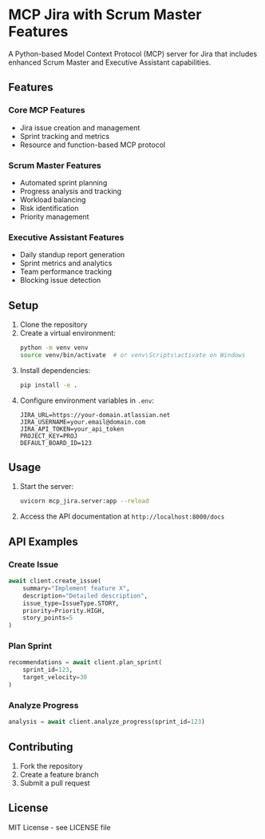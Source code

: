 # MCP Jira with Scrum Master Features

A Python-based Model Context Protocol (MCP) server for Jira that includes enhanced Scrum Master and Executive Assistant capabilities.

## Features

### Core MCP Features
- Jira issue creation and management
- Sprint tracking and metrics
- Resource and function-based MCP protocol

### Scrum Master Features
- Automated sprint planning
- Progress analysis and tracking
- Workload balancing
- Risk identification
- Priority management

### Executive Assistant Features
- Daily standup report generation
- Sprint metrics and analytics
- Team performance tracking
- Blocking issue detection

## Setup

1. Clone the repository
2. Create a virtual environment:
   ```bash
   python -m venv venv
   source venv/bin/activate  # or venv\Scripts\activate on Windows
   ```
3. Install dependencies:
   ```bash
   pip install -e .
   ```
4. Configure environment variables in `.env`:
   ```env
   JIRA_URL=https://your-domain.atlassian.net
   JIRA_USERNAME=your.email@domain.com
   JIRA_API_TOKEN=your_api_token
   PROJECT_KEY=PROJ
   DEFAULT_BOARD_ID=123
   ```

## Usage

1. Start the server:
   ```bash
   uvicorn mcp_jira.server:app --reload
   ```

2. Access the API documentation at `http://localhost:8000/docs`

## API Examples

### Create Issue
```python
await client.create_issue(
    summary="Implement feature X",
    description="Detailed description",
    issue_type=IssueType.STORY,
    priority=Priority.HIGH,
    story_points=5
)
```

### Plan Sprint
```python
recommendations = await client.plan_sprint(
    sprint_id=123,
    target_velocity=30
)
```

### Analyze Progress
```python
analysis = await client.analyze_progress(sprint_id=123)
```

## Contributing

1. Fork the repository
2. Create a feature branch
3. Submit a pull request

## License

MIT License - see LICENSE file

